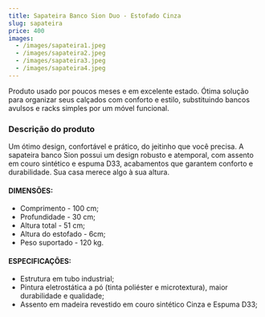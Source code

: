 ```yaml
---
title: Sapateira Banco Sion Duo - Estofado Cinza
slug: sapateira
price: 400
images:
  - /images/sapateira1.jpeg
  - /images/sapateira2.jpeg
  - /images/sapateira3.jpeg
  - /images/sapateira4.jpeg
---
```


Produto usado por poucos meses e em excelente estado. Ótima solução para organizar seus calçados com conforto e estilo, substituindo bancos avulsos e racks simples por um móvel funcional.

### Descrição do produto

Um ótimo design, confortável e prático, do jeitinho que você precisa. A sapateira banco Sion possui um design robusto e atemporal, com assento em couro sintético e espuma D33, acabamentos que garantem conforto e durabilidade. Sua casa merece algo à sua altura.

#### DIMENSÕES:

- Comprimento - 100 cm;
- Profundidade - 30 cm;
- Altura total - 51 cm;
- Altura do estofado - 6cm;
- Peso suportado - 120 kg.

#### ESPECIFICAÇÕES:

- Estrutura em tubo industrial;
- Pintura eletrostática a pó (tinta poliéster e microtextura), maior durabilidade e qualidade;
- Assento em madeira revestido em couro sintético Cinza e Espuma D33;
